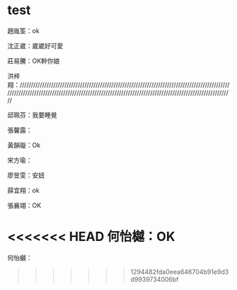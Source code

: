 # test

趙胤筌：ok

沈正崴：崴崴好可愛

莊易騰：OK幹你娘

洪梓翔：///////////////////////////////////////////////////////////////////////////////////////////////////////////////////////////////////////////////////////////////////////////////////////////////////

邱珮芬：我要睡覺

張馨露：

黃韻璇：Ok

宋方瑜：

廖昱雯：安妞

薛宜翔：ok

張襄翊：OK

<<<<<<< HEAD
何怡樾：OK
=======
何怡樾：
>>>>>>> 1294482fda0eea646704b91e9d3d9939734006bf
